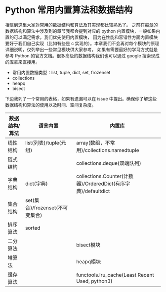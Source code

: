 # Python 常用内置算法和数据结构
相信到这里大家对常用的数据结构和算法及其实现都比较熟悉了。
之前在每章的数据结构和算法中涉及到的章节我都会提到对应的 python 内置模块，一般如果内置的可以满足需求，我们优先使用内置模块，
因为在性能和容错性方面内置模块要好于我们自己实现（比如有些是 c 实现的）。本章我们不会再对每个模块的原理详细说明，仅列举出一些常见模块供大家参考，
如果有需要最好的学习方式就是参考 Python 的官方文档。很多高级的数据结构我们也可以通过 google 搜索现成的库拿来直接用。

- 常用内置数据类型：list, tuple, dict, set, frozenset
- collections
- heapq
- bisect

下边我列了一个常用的表格，如果有遗漏可以在 issue 中提出。确保你了解这些数据结构和算法的使用以及时间、空间复杂度。

|  数据结构/算法 | 语言内置                        | 内置库                                                        |
|----------------|---------------------------------|---------------------------------------------------------------|
| 线性结构       | list(列表)/tuple(元组)          | array(数组，不常用)/collections.namedtuple                    |
| 链式结构       |                                 | collections.deque(双端队列)                                   |
| 字典结构       | dict(字典)                      | collections.Counter(计数器)/OrderedDict(有序字典)/defaultdict |
| 集合结构       | set(集合)/frozenset(不可变集合) |                                                               |
| 排序算法       | sorted                          |                                                               |
| 二分算法       |                                 | bisect模块                                                    |
| 堆算法         |                                 | heapq模块                                                     |
| 缓存算法       |                                 | functools.lru_cache(Least Recent Used, python3)               |
